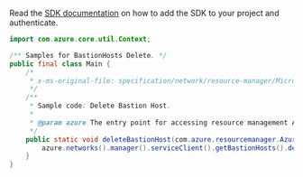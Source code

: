 Read the [SDK documentation](https://github.com/Azure/azure-sdk-for-java/blob/azure-resourcemanager_2.14.0/sdk/resourcemanager/azure-resourcemanager/README.md) on how to add the SDK to your project and authenticate.

```java
import com.azure.core.util.Context;

/** Samples for BastionHosts Delete. */
public final class Main {
    /*
     * x-ms-original-file: specification/network/resource-manager/Microsoft.Network/stable/2021-05-01/examples/BastionHostDelete.json
     */
    /**
     * Sample code: Delete Bastion Host.
     *
     * @param azure The entry point for accessing resource management APIs in Azure.
     */
    public static void deleteBastionHost(com.azure.resourcemanager.AzureResourceManager azure) {
        azure.networks().manager().serviceClient().getBastionHosts().delete("rg1", "bastionhosttenant", Context.NONE);
    }
}
```
